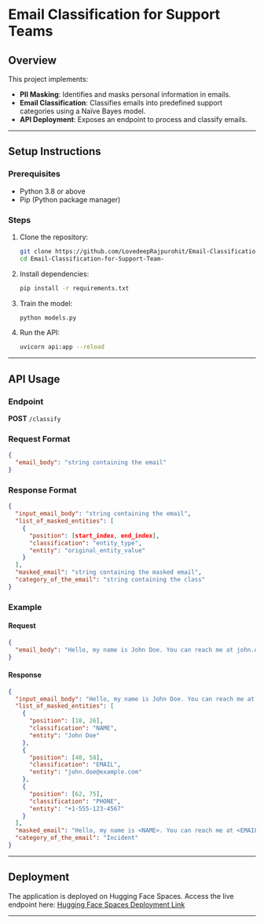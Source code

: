 # Email Classification for Support Teams

## Overview
This project implements:
- **PII Masking**: Identifies and masks personal information in emails.
- **Email Classification**: Classifies emails into predefined support categories using a Naïve Bayes model.
- **API Deployment**: Exposes an endpoint to process and classify emails.

---

## Setup Instructions

### Prerequisites
- Python 3.8 or above
- Pip (Python package manager)

### Steps
1. Clone the repository:
   ```bash
   git clone https://github.com/LovedeepRajpurohit/Email-Classification-for-Support-Team-.git
   cd Email-Classification-for-Support-Team-
   ```

2. Install dependencies:
   ```bash
   pip install -r requirements.txt
   ```

3. Train the model:
   ```bash
   python models.py
   ```

4. Run the API:
   ```bash
   uvicorn api:app --reload
   ```

---

## API Usage

### Endpoint
**POST** `/classify`

### Request Format
```json
{
  "email_body": "string containing the email"
}
```

### Response Format
```json
{
  "input_email_body": "string containing the email",
  "list_of_masked_entities": [
    {
      "position": [start_index, end_index],
      "classification": "entity_type",
      "entity": "original_entity_value"
    }
  ],
  "masked_email": "string containing the masked email",
  "category_of_the_email": "string containing the class"
}
```

### Example
#### Request
```json
{
  "email_body": "Hello, my name is John Doe. You can reach me at john.doe@example.com or +1-555-123-4567."
}
```

#### Response
```json
{
  "input_email_body": "Hello, my name is John Doe. You can reach me at john.doe@example.com or +1-555-123-4567.",
  "list_of_masked_entities": [
    {
      "position": [18, 26],
      "classification": "NAME",
      "entity": "John Doe"
    },
    {
      "position": [40, 58],
      "classification": "EMAIL",
      "entity": "john.doe@example.com"
    },
    {
      "position": [62, 75],
      "classification": "PHONE",
      "entity": "+1-555-123-4567"
    }
  ],
  "masked_email": "Hello, my name is <NAME>. You can reach me at <EMAIL> or <PHONE>.",
  "category_of_the_email": "Incident"
}
```

---

## Deployment

The application is deployed on Hugging Face Spaces. Access the live endpoint here:
[Hugging Face Spaces Deployment Link](#)

---